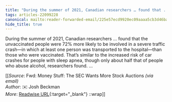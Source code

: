 ```yaml
---
title: "During the summer of 2021, Canadian researchers … found that ..."
tags: articles-22099228
canonical: mailto:reader-forwarded-email/225e57ecd9920ec09aaaa5cb3d46ba54
hide_title: true
---
```


During the summer of 2021, Canadian researchers … found that the unvaccinated people were 72% more likely to be involved in a severe traffic crash—in which at least one person was transported to the hospital—than those who were vaccinated. That’s similar to the increased risk of car crashes for people with sleep apnea, though only about half that of people who abuse alcohol, researchers found. ...


[[_Source_: Fwd: Money Stuff: The SEC Wants More Stock Auctions _(via email)_<br>
_Author_: ✉️ Josh Beckman<br>
_More_: [Readwise URL](https://readwise.io/open/435791361){:target="_blank"}
::wrap]]